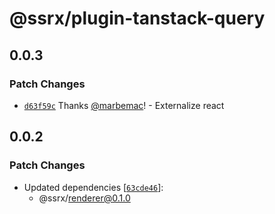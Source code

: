 # @ssrx/plugin-tanstack-query

## 0.0.3

### Patch Changes

- [`d63f59c`](https://github.com/marbemac/ssrx/commit/d63f59cf72ccd37ca9682f14108883ae3dd90229) Thanks
  [@marbemac](https://github.com/marbemac)! - Externalize react

## 0.0.2

### Patch Changes

- Updated dependencies [[`63cde46`](https://github.com/marbemac/ssrx/commit/63cde4631a142ffe352a9fa008b09f153a45ce1d)]:
  - @ssrx/renderer@0.1.0
